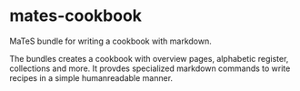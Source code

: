 # mates-cookbook
MaTeS bundle for writing a cookbook with markdown.

The bundles creates a cookbook with overview pages, alphabetic register, collections and more.
It provdes specialized markdown commands to write recipes in a simple humanreadable manner.
